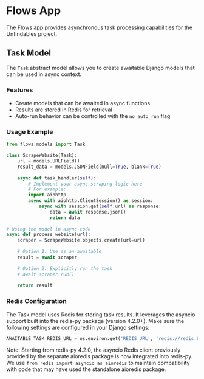 # Flows App

The Flows app provides asynchronous task processing capabilities for the Unfindables project.

## Task Model

The `Task` abstract model allows you to create awaitable Django models that can be used in async context.

### Features

- Create models that can be awaited in async functions
- Results are stored in Redis for retrieval
- Auto-run behavior can be controlled with the `no_auto_run` flag

### Usage Example

```python
from flows.models import Task

class ScrapeWebsite(Task):
    url = models.URLField()
    result_data = models.JSONField(null=True, blank=True)
    
    async def task_handler(self):
        # Implement your async scraping logic here
        # For example:
        import aiohttp
        async with aiohttp.ClientSession() as session:
            async with session.get(self.url) as response:
                data = await response.json()
                return data
                
# Using the model in async code
async def process_website(url):
    scraper = ScrapeWebsite.objects.create(url=url)
    
    # Option 1: Use as an awaitable
    result = await scraper
    
    # Option 2: Explicitly run the task
    # await scraper.run()
    
    return result
```

### Redis Configuration

The Task model uses Redis for storing task results. It leverages the asyncio support built into the redis-py package (version 4.2.0+). Make sure the following settings are configured in your Django settings:

```python
AWAITABLE_TASK_REDIS_URL = os.environ.get('REDIS_URL', 'redis://redis:6379/0')
```

Note: Starting from redis-py 4.2.0, the asyncio Redis client previously provided by the separate aioredis package is now integrated into redis-py. We use `from redis import asyncio as aioredis` to maintain compatibility with code that may have used the standalone aioredis package. 